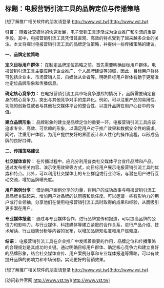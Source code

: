 ## **标题：电报营销引流工具的品牌定位与传播策略**

[想了解推广相关软件的朋友请登录 http://www.vst.tw](http://www.vst.tw)

**引言：**
随着社交媒体的快速发展，电子营销工具逐渐成为企业推广和引流的重要手段。其中，电报营销引流工具凭借其直观、高效的特点受到了越来越多企业的关注。本文将探讨电报营销引流工具的品牌定位策略，并提供一些传播策略的建议。

**一、品牌定位策略**

**定义目标用户群体：**
在制定品牌定位策略之前，首先需要明确目标用户群体。电报营销引流工具主要应用于企业推广、个人品牌建设等领域，因此，目标用户群体可包括企业主、市场营销人员、自媒体从业者等。明确目标用户群体有助于更精准地定位品牌形象和传播信息。

**确定核心竞争力：**
在电报营销引流工具市场竞争激烈的情况下，品牌需要确定自身的核心竞争力，突出与其他竞争对手的差异化。例如，可以注重产品的易用性、功能的创新性或者与其他社交媒体平台的整合性，以提升品牌在用户心目中的价值。

**建立品牌形象：**
品牌形象的建立是品牌定位的重要一环。电报营销引流工具应该追求专业、高效、可信赖的形象，以满足用户对于推广效果和数据安全性的需求。同时，注重用户体验，为用户提供友好的界面设计和人性化的操作流程，以形成品牌的良好口碑。

**二、传播策略建议**

**社交媒体宣传：**
在传播过程中，应充分利用各类社交媒体平台宣传品牌和产品。通过发布相关内容、演示使用效果等方式，向目标用户展示电报营销引流工具的优势和特点。此外，可以利用社交媒体上的专业群组或行业论坛，与潜在用户进行互动交流，增加品牌曝光度。

**用户案例分享：**
借助用户案例分享的力量，将用户的成功故事与电报营销引流工具品牌关联起来，增加用户对品牌的认同感和信任度。可以邀请一些有影响力的用户或行业领袖，分享他们在使用电报营销引流工具时取得的成果和经验，从而吸引更多潜在用户。

**专业媒体报道：**
通过与专业媒体合作，进行品牌宣传和报道，可以提高品牌的公信力和影响力。与行业媒体、科技媒体等建立紧密的合作关系，进行产品介绍、技术解读、行业趋势分析等内容的发布，以增加品牌知名度和用户信赖度。

**结语：**
电报营销引流工具在企业推广中发挥着重要的作用，品牌定位和传播策略的合理规划是其成功的关键。通过明确目标用户群体、确定核心竞争力和建立良好的品牌形象，结合社交媒体宣传、用户案例分享和专业媒体报道等策略，可以有效提升品牌的影响力和市场份额，实现更好的营销效果。

[想了解推广相关软件的朋友请登录 http://www.vst.tw](http://www.vst.tw)


[访问软件官网 http://www.vst.tw](http://www.vst.tw)
